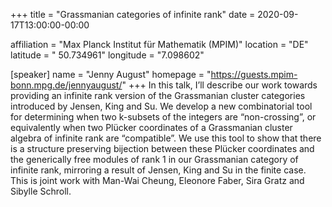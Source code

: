 +++
title = "Grassmanian categories of infinite rank"
date = 2020-09-17T13:00:00-00:00

affiliation = "Max Planck Institut für Mathematik (MPIM)"
location = "DE"
latitude = " 50.734961"
longitude = "7.098602"

[speaker]
  name = "Jenny August"
  homepage = "https://guests.mpim-bonn.mpg.de/jennyaugust/"
+++
In this talk, I’ll describe our work towards providing an infinite rank version of the Grassmanian cluster categories introduced by Jensen, King and Su. We develop a new combinatorial tool for determining when two k-subsets of the integers are “non-crossing”, or equivalently when two Plücker coordinates of a Grassmanian cluster algebra of infinite rank are “compatible”. We use this tool to show that there is a structure preserving bijection between these Plücker coordinates and the generically free modules of rank 1 in our Grassmanian category of infinite rank, mirroring a result of Jensen, King and Su in the finite case. This is joint work with Man-Wai Cheung, Eleonore Faber, Sira Gratz and Sibylle Schroll. 
